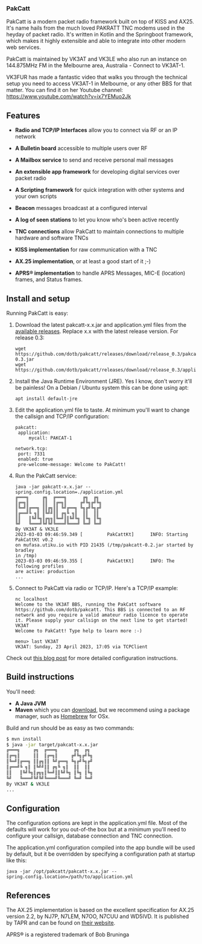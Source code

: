 ### PakCatt
PakCatt is a modern packet radio framework built on top of KISS and AX25. It's name hails from the much loved PAKRATT TNC modems used in the heyday of packet radio. It's written in Kotlin and the Springboot framework, which makes it highly extensible and able to integrate into other modern web services.

PakCatt is maintained by VK3AT and VK3LE who also run an instance on 144.875MHz FM in the Melbourne area, Australia - Connect to VK3AT-1.

VK3FUR has made a fantastic video that walks you through the technical setup you need to access VK3AT-1 in Melbourne, or any other BBS for that matter. You can find it on her Youtube channel: https://www.youtube.com/watch?v=ix7YEMuo2Jk

## Features

- **Radio and TCP/IP Interfaces** allow you to connect via RF or an IP network

- **A Bulletin board** accessible to multiple users over RF

- **A Mailbox service** to send and receive personal mail messages
  
- **An extensible app framework** for developing digital services over packet radio

- **A Scripting framework** for quick integration with other systems and your own scripts

- **Beacon** messages broadcast at a configured interval 

- **A log of seen stations** to let you know who's been active recently
  
- **TNC connections** allow PakCatt to maintain connections to multiple hardware and software TNCs

- **KISS implementation** for raw communication with a TNC

- **AX.25 implementation**, or at least a good start of it ;-)

- **APRS® implementation** to handle APRS Messages, MIC-E (location) frames, and Status frames.

## Install and setup
Running PakCatt is easy:

1) Download the latest pakcatt-x.x.jar and application.yml files from the [available releases](https://github.com/dotb/pakcatt/releases/). Replace x.x with the latest release version. For release 0.3:
   ```
   wget https://github.com/dotb/pakcatt/releases/download/release_0.3/pakcatt-0.3.jar
   wget https://github.com/dotb/pakcatt/releases/download/release_0.3/application.yml
   ```
2) Install the Java Runtime Environment (JRE). Yes I know, don't worry it'll be painless! On a Debian / Ubuntu system this can be done using apt:
   ```
   apt install default-jre
   ```
3) Edit the application.yml file to taste. At minimum you'll want to change the callsign and TCP/IP configuration:
   ```
   pakcatt:
    application:
        mycall: PAKCAT-1

   network.tcp:
    port: 7331
    enabled: true
    pre-welcome-message: Welcome to PakCatt!
   ```
4) Run the PakCatt service:
   ```
   java -jar pakcatt-x.x.jar --spring.config.location=./application.yml
   ╔═══╗     ╔╗  ╔═══╗      ╔╗  ╔╗ 
   ║╔═╗║     ║║  ║╔═╗║     ╔╝╚╗╔╝╚╗
   ║╚═╝║╔══╗ ║║╔╗║║ ╚╝╔══╗ ╚╗╔╝╚╗╔╝
   ║╔══╝╚ ╗║ ║╚╝╝║║ ╔╗╚ ╗║  ║║  ║║ 
   ║║   ║╚╝╚╗║╔╗╗║╚═╝║║╚╝╚╗ ║╚╗ ║╚╗
   ╚╝   ╚═══╝╚╝╚╝╚═══╝╚═══╝ ╚═╝ ╚═╝
   By VK3AT & VK3LE
   2023-03-03 09:46:59.349 [         PakCattKt] 	 INFO: Starting PakCattKt v0.2 
   on mufasa.utiku.io with PID 21435 (/tmp/pakcatt-0.2.jar started by bradley 
   in /tmp)
   2023-03-03 09:46:59.355 [         PakCattKt] 	 INFO: The following profiles 
   are active: production
   ...
   ```
5) Connect to PakCatt via radio or TCP/IP. Here's a TCP/IP example:
   ```
   nc localhost
   Welcome to the VK3AT BBS, running the PakCatt software https://github.com/dotb/pakcatt. This BBS is connected to an RF network and you require a valid amateur radio licence to operate it. Please supply your callsign on the next line to get started!
   VK3AT
   Welcome to PakCatt! Type help to learn more :-)

   menu> last VK3AT
   VK3AT: Sunday, 23 April 2023, 17:05 via TCPClient
   ```

Check out [this blog post](https://bradleyclayton.io/posts/radio/pakcatt_getting_started/) for more detailed configuration instructions.

## Build instructions
You'll need:

- **A Java JVM**
- **Maven** which you can [download](https://maven.apache.org/install.html), but we recommend using a package manager, such as [Homebrew](https://brew.sh/) for OSx.
 
Build and run should be as easy as two commands:
```bash
$ mvn install
$ java -jar target/pakcatt-x.x.jar
╔═══╗     ╔╗  ╔═══╗      ╔╗  ╔╗ 
║╔═╗║     ║║  ║╔═╗║     ╔╝╚╗╔╝╚╗
║╚═╝║╔══╗ ║║╔╗║║ ╚╝╔══╗ ╚╗╔╝╚╗╔╝
║╔══╝╚ ╗║ ║╚╝╝║║ ╔╗╚ ╗║  ║║  ║║ 
║║   ║╚╝╚╗║╔╗╗║╚═╝║║╚╝╚╗ ║╚╗ ║╚╗
╚╝   ╚═══╝╚╝╚╝╚═══╝╚═══╝ ╚═╝ ╚═╝
By VK3AT & VK3LE
...
```

## Configuration
The configuration options are kept in the application.yml file. Most of the defaults will work for you out-of-the box but at a minimum you'll need to configure your callsign, database connection and TNC connection.

The application.yml configuration compiled into the app bundle will be used by default, but it be overridden by specifying a configuration path at startup like this:
```
java -jar /opt/pakcatt/pakcatt-x.x.jar --spring.config.location=/path/to/application.yml
```

## References
The AX.25 implementation is based on the excellent specification for AX.25 version 2.2, by NJ7P, N7LEM, N7OO, N7CUU and WD5IVD. It is published by TAPR and can be found on [their website](https://www.tapr.org/pdf/AX25.2.2.pdf).

APRS® is a registered trademark of Bob Bruninga